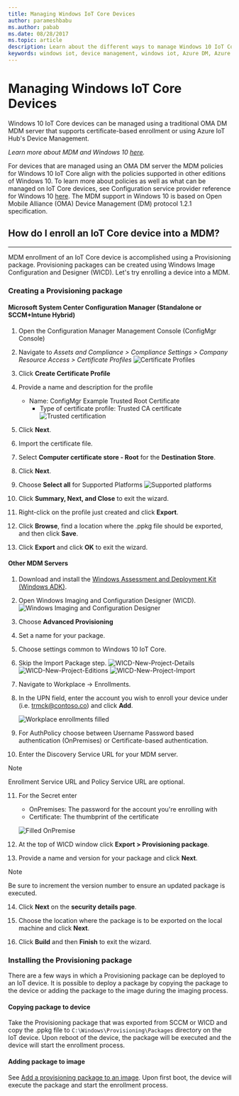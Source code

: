 ```yaml
---
title: Managing Windows IoT Core Devices
author: parameshbabu
ms.author: pabab
ms.date: 08/28/2017
ms.topic: article
description: Learn about the different ways to manage Windows 10 IoT Core devices, such as using a traditional OMA DM MDM server that supports certificate-based enrollment.
keywords: windows iot, device management, windows iot, Azure DM, Azure Hub, Azure IoT
---
```


# Managing Windows IoT Core Devices

Windows 10 IoT Core devices can be managed using a traditional OMA DM MDM server that supports certificate-based enrollment or using Azure IoT Hub's Device Management.  

 _Learn more about MDM and Windows 10 [here](https://msdn.microsoft.com/library/windows/hardware/dn914769(v=vs.85).aspx)._  

For devices that are managed using an OMA DM server the MDM policies for Windows 10 IoT Core align with the policies supported in other editions of Windows 10. To learn more about policies as well as what can be managed on IoT Core devices, see Configuration service provider reference for Windows 10 [here](https://aka.ms/csplist). The MDM support in Windows 10 is based on Open Mobile Alliance (OMA) Device Management (DM) protocol 1.2.1 specification.

## How do I enroll an IoT Core device into a MDM?
___
MDM enrollment of an IoT Core device is accomplished using a Provisioning package. Provisioning packages can be created using Windows Image Configuration and Designer (WICD). Let's try enrolling a device into a MDM.

### Creating a Provisioning package

#### Microsoft System Center Configuration Manager (Standalone or SCCM+Intune Hybrid)

1. Open the Configuration Manager Management Console (ConfigMgr Console)

2. Navigate to _Assets and Compliance > Compliance Settings > Company Resource Access > Certificate Profiles_
   ![Certificate Profiles](../media/ManagingDevices/ConfigMgr-Certificate-Profiles.PNG)

3. Click **Create Certificate Profile**

4. Provide a name and description for the profile
   - Name: ConfigMgr Example Trusted Root Certificate
     - Type of certificate profile: Trusted CA certificate  
     ![Trusted certification](../media/ManagingDevices/ConfigMgr-Certificate-Profiles-Wizard.png)

5. Click **Next**.

6. Import the certificate file.

7. Select **Computer certificate store - Root** for the **Destination Store**.

8. Click **Next**.

9. Choose **Select all** for Supported Platforms
   ![Supported platforms](../media/ManagingDevices/ConfigMgr-Certificate-Profiles-Wizard-Supported-Platforms.png)

10. Click **Summary, Next, and Close** to exit the wizard.

11. Right-click on the profile just created and click **Export**.

12. Click **Browse**, find a location where the .ppkg file should be exported, and then click **Save**.

13. Click **Export** and click **OK** to exit the wizard.

#### Other MDM Servers

1. Download and install the [Windows Assessment and Deployment Kit (Windows ADK)](https://developer.microsoft.com/windows/hardware/windows-assessment-deployment-kit).

2. Open Windows Imaging and Configuration Designer (WICD).
   ![Windows Imaging and Configuration Designer](../media/ManagingDevices/WICD-Start-Page.png)

3. Choose **Advanced Provisioning**

4. Set a name for your package.

5. Choose settings common to Windows 10 IoT Core.

6. Skip the Import Package step.
   ![WICD-New-Project-Details](../media/ManagingDevices/WICD-Advanced-Provisioning-New-Project-Details.PNG) 
   ![WICD-New-Project-Editions](../media/ManagingDevices/WICD-Advanced-Provisioning-New-Project-Editions.PNG) 
   ![WICD-New-Project-Import](../media/ManagingDevices/WICD-Advanced-Provisioning-New-Project-Import.PNG)

7. Navigate to Workplace -> Enrollments.

8. In the UPN field, enter the account you wish to enroll your device under (i.e. trmck@contoso.co) and click **Add**.

   ![Workplace enrollments filled](../media/ManagingDevices/WICD-Workplace-Enrollments-UPN-Filled.png)

9. For AuthPolicy choose between Username Password based authentication (OnPremises) or Certificate-based authentication.

10. Enter the Discovery Service URL for your MDM server.

> [!NOTE]
> Enrollment Service URL and Policy Service URL are optional.

11. For the Secret enter  
    - OnPremises: The password for the account you're enrolling with  
    - Certificate: The thumbprint of the certificate
    
    ![Filled OnPremise](../media/ManagingDevices/WICD-Workplace-Enrollments-UPN-Details-Filled-Premise.png)  

12. At the top of WICD window click **Export > Provisioning package**.

13. Provide a name and version for your package and click **Next**. 

> [!NOTE]
> Be sure to increment the version number to ensure an updated package is executed.

14. Click **Next** on the **security details page**.

15. Choose the location where the package is to be exported on the local machine and click **Next**.

16. Click **Build** and then **Finish** to exit the wizard.

### Installing the Provisioning package

There are a few ways in which a Provisioning package can be deployed to an IoT device. It is possible to deploy a package by copying the package to the device or adding the package to the image during the imaging process.

#### Copying package to device

Take the Provisioning package that was exported from SCCM or WICD and copy the .ppkg file to `C:\Windows\Provisioning\Packages` directory on the IoT device. Upon reboot of the device, the package will be executed and the device will start the enrollment process.

#### Adding package to image

See [Add a provisioning package to an image](https://docs.microsoft.com/windows-hardware/manufacture/iot/add-a-provisioning-package-to-an-image). Upon first boot, the device will execute the package and start the enrollment process.
